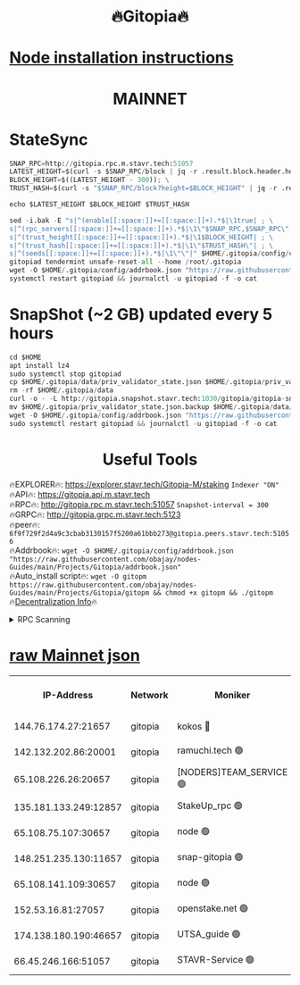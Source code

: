 <h1 align="center"> 🔥Gitopia🔥</h1>

[Node installation instructions](https://github.com/obajay/nodes-Guides/tree/main/Projects/Gitopia)
=

<h1 align="center"> MAINNET</h1>

# StateSync
```python
SNAP_RPC=http://gitopia.rpc.m.stavr.tech:51057
LATEST_HEIGHT=$(curl -s $SNAP_RPC/block | jq -r .result.block.header.height); \
BLOCK_HEIGHT=$((LATEST_HEIGHT - 300)); \
TRUST_HASH=$(curl -s "$SNAP_RPC/block?height=$BLOCK_HEIGHT" | jq -r .result.block_id.hash)

echo $LATEST_HEIGHT $BLOCK_HEIGHT $TRUST_HASH

sed -i.bak -E "s|^(enable[[:space:]]+=[[:space:]]+).*$|\1true| ; \
s|^(rpc_servers[[:space:]]+=[[:space:]]+).*$|\1\"$SNAP_RPC,$SNAP_RPC\"| ; \
s|^(trust_height[[:space:]]+=[[:space:]]+).*$|\1$BLOCK_HEIGHT| ; \
s|^(trust_hash[[:space:]]+=[[:space:]]+).*$|\1\"$TRUST_HASH\"| ; \
s|^(seeds[[:space:]]+=[[:space:]]+).*$|\1\"\"|" $HOME/.gitopia/config/config.toml
gitopiad tendermint unsafe-reset-all --home /root/.gitopia
wget -O $HOME/.gitopia/config/addrbook.json "https://raw.githubusercontent.com/obajay/nodes-Guides/main/Projects/Gitopia/addrbook.json"
systemctl restart gitopiad && journalctl -u gitopiad -f -o cat
```
# SnapShot (~2 GB) updated every 5 hours
```python
cd $HOME
apt install lz4
sudo systemctl stop gitopiad
cp $HOME/.gitopia/data/priv_validator_state.json $HOME/.gitopia/priv_validator_state.json.backup
rm -rf $HOME/.gitopia/data
curl -o - -L http://gitopia.snapshot.stavr.tech:1030/gitopia/gitopia-snap.tar.lz4 | lz4 -c -d - | tar -x -C $HOME/.gitopia --strip-components 2
mv $HOME/.gitopia/priv_validator_state.json.backup $HOME/.gitopia/data/priv_validator_state.json
wget -O $HOME/.gitopia/config/addrbook.json "https://raw.githubusercontent.com/obajay/nodes-Guides/main/Projects/Gitopia/addrbook.json"
sudo systemctl restart gitopiad && journalctl -u gitopiad -f -o cat
```
 <h1 align="center"> Useful Tools</h1>

🔥EXPLORER🔥:      https://explorer.stavr.tech/Gitopia-M/staking  `Indexer "ON"` \
🔥API🔥: 			 		 https://gitopia.api.m.stavr.tech \
🔥RPC🔥:           http://gitopia.rpc.m.stavr.tech:51057              `Snapshot-interval = 300` \
🔥GRPC🔥:          http://gitopia.grpc.m.stavr.tech:5123 \
🔥peer🔥:					 `6f9f729f2d4a9c3cbab3130157f5200a61bbb273@gitopia.peers.stavr.tech:51056` \
🔥Addrbook🔥:    ```wget -O $HOME/.gitopia/config/addrbook.json "https://raw.githubusercontent.com/obajay/nodes-Guides/main/Projects/Gitopia/addrbook.json"``` \
🔥Auto_install script🔥: ```wget -O gitopm https://raw.githubusercontent.com/obajay/nodes-Guides/main/Projects/Gitopia/gitopm && chmod +x gitopm && ./gitopm``` \
🔥[Decentralization Info](https://github.com/obajay/StateSync-snapshots/tree/main/Projects/Gitopia/Decentralization)🔥

<details>
<summary>RPC Scanning</summary>

<h2 align="center"> We scan nodes in real time every 4 hours. And we provide the final result of RPC endpoints.
We cannot influence the operation of these nodes in any way. </h2>


```python
If Voting Power is higher than 0 --> then the Node is a validator of the network and may be subject to attack and be a potential threat to the chain.
```
```python
We marked such validators with a red symbol
```

</details>

[raw Mainnet json](https://rpc-check.gitopm.stavr.tech/gitopm/rpc-gitopm-result.json)
=

<table><tr><th>IP-Address</th><th>Network</th><th>Moniker</th><th>Latest Block Height</th><th>Earliest Block Height</th><th>Catching Up</th><th>Tx Index</th><th>Voting Power</th><th>Scan Time</th></tr><tr><td>144.76.174.27:21657</td><td>gitopia</td><td>kokos 🔴</td><td>11373465</td><td>6071990</td><td>False</td><td>off</td><td>936374</td><td>2023-12-28T21:46:39.532295623UTC</td></tr><tr><td>142.132.202.86:20001</td><td>gitopia</td><td>ramuchi.tech 🟢</td><td>11373463</td><td>6548337</td><td>False</td><td>on</td><td>0</td><td>2023-12-28T21:46:36.853296694UTC</td></tr><tr><td>65.108.226.26:20657</td><td>gitopia</td><td>[NODERS]TEAM_SERVICE 🟢</td><td>11373475</td><td>6846001</td><td>False</td><td>on</td><td>0</td><td>2023-12-28T21:46:56.657827418UTC</td></tr><tr><td>135.181.133.249:12857</td><td>gitopia</td><td>StakeUp_rpc 🟢</td><td>11373464</td><td>8010001</td><td>False</td><td>on</td><td>0</td><td>2023-12-28T21:46:37.168194897UTC</td></tr><tr><td>65.108.75.107:30657</td><td>gitopia</td><td>node 🟢</td><td>11373470</td><td>8802845</td><td>False</td><td>on</td><td>0</td><td>2023-12-28T21:46:48.070478995UTC</td></tr><tr><td>148.251.235.130:11657</td><td>gitopia</td><td>snap-gitopia 🟢</td><td>11373462</td><td>9516001</td><td>False</td><td>on</td><td>0</td><td>2023-12-28T21:46:34.541304607UTC</td></tr><tr><td>65.108.141.109:30657</td><td>gitopia</td><td>node 🟢</td><td>11373462</td><td>10145845</td><td>False</td><td>on</td><td>0</td><td>2023-12-28T21:46:34.250530345UTC</td></tr><tr><td>152.53.16.81:27057</td><td>gitopia</td><td>openstake.net 🟢</td><td>11373439</td><td>10455001</td><td>False</td><td>off</td><td>0</td><td>2023-12-28T21:45:57.742632679UTC</td></tr><tr><td>174.138.180.190:46657</td><td>gitopia</td><td>UTSA_guide 🟢</td><td>11373447</td><td>11194706</td><td>False</td><td>on</td><td>0</td><td>2023-12-28T21:46:10.707814539UTC</td></tr><tr><td>66.45.246.166:51057</td><td>gitopia</td><td>STAVR-Service 🟢</td><td>11373452</td><td>11291001</td><td>False</td><td>on</td><td>0</td><td>2023-12-28T21:46:17.501377742UTC</td></tr></table>
